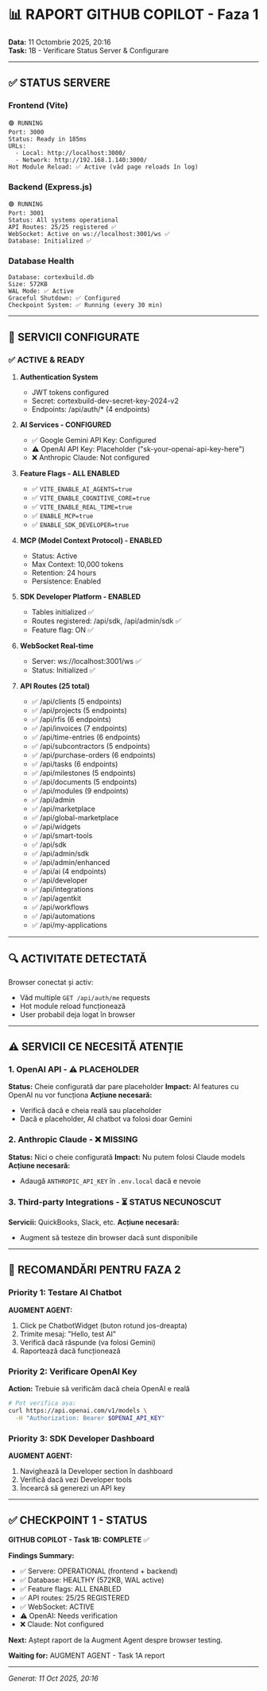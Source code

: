 # 📊 RAPORT GITHUB COPILOT - Faza 1
**Data:** 11 Octombrie 2025, 20:16  
**Task:** 1B - Verificare Status Server & Configurare

---

## ✅ STATUS SERVERE

### Frontend (Vite)
```
🟢 RUNNING
Port: 3000
Status: Ready in 185ms
URLs:
  - Local: http://localhost:3000/
  - Network: http://192.168.1.140:3000/
Hot Module Reload: ✅ Active (văd page reloads în log)
```

### Backend (Express.js)
```
🟢 RUNNING  
Port: 3001
Status: All systems operational
API Routes: 25/25 registered ✅
WebSocket: Active on ws://localhost:3001/ws ✅
Database: Initialized ✅
```

### Database Health
```
Database: cortexbuild.db
Size: 572KB
WAL Mode: ✅ Active
Graceful Shutdown: ✅ Configured
Checkpoint System: ✅ Running (every 30 min)
```

---

## 🔧 SERVICII CONFIGURATE

### ✅ ACTIVE & READY
1. **Authentication System**
   - JWT tokens configured
   - Secret: cortexbuild-dev-secret-key-2024-v2
   - Endpoints: /api/auth/* (4 endpoints)

2. **AI Services - CONFIGURED**
   - ✅ Google Gemini API Key: Configured
   - ⚠️ OpenAI API Key: Placeholder ("sk-your-openai-api-key-here")
   - ❌ Anthropic Claude: Not configured

3. **Feature Flags - ALL ENABLED**
   - ✅ `VITE_ENABLE_AI_AGENTS=true`
   - ✅ `VITE_ENABLE_COGNITIVE_CORE=true`
   - ✅ `VITE_ENABLE_REAL_TIME=true`
   - ✅ `ENABLE_MCP=true`
   - ✅ `ENABLE_SDK_DEVELOPER=true`

4. **MCP (Model Context Protocol) - ENABLED**
   - Status: Active
   - Max Context: 10,000 tokens
   - Retention: 24 hours
   - Persistence: Enabled

5. **SDK Developer Platform - ENABLED**
   - Tables initialized ✅
   - Routes registered: /api/sdk, /api/admin/sdk ✅
   - Feature flag: ON ✅

6. **WebSocket Real-time**
   - Server: ws://localhost:3001/ws ✅
   - Status: Initialized ✅

7. **API Routes (25 total)**
   - ✅ /api/clients (5 endpoints)
   - ✅ /api/projects (5 endpoints)
   - ✅ /api/rfis (6 endpoints)
   - ✅ /api/invoices (7 endpoints)
   - ✅ /api/time-entries (6 endpoints)
   - ✅ /api/subcontractors (5 endpoints)
   - ✅ /api/purchase-orders (6 endpoints)
   - ✅ /api/tasks (6 endpoints)
   - ✅ /api/milestones (5 endpoints)
   - ✅ /api/documents (5 endpoints)
   - ✅ /api/modules (9 endpoints)
   - ✅ /api/admin
   - ✅ /api/marketplace
   - ✅ /api/global-marketplace
   - ✅ /api/widgets
   - ✅ /api/smart-tools
   - ✅ /api/sdk
   - ✅ /api/admin/sdk
   - ✅ /api/admin/enhanced
   - ✅ /api/ai (4 endpoints)
   - ✅ /api/developer
   - ✅ /api/integrations
   - ✅ /api/agentkit
   - ✅ /api/workflows
   - ✅ /api/automations
   - ✅ /api/my-applications

---

## 🔍 ACTIVITATE DETECTATĂ

Browser conectat și activ:
- Văd multiple `GET /api/auth/me` requests
- Hot module reload funcționează
- User probabil deja logat în browser

---

## ⚠️ SERVICII CE NECESITĂ ATENȚIE

### 1. OpenAI API - ⚠️ PLACEHOLDER
**Status:** Cheie configurată dar pare placeholder
**Impact:** AI features cu OpenAI nu vor funcționa
**Acțiune necesară:** 
- Verifică dacă e cheia reală sau placeholder
- Dacă e placeholder, AI chatbot va folosi doar Gemini

### 2. Anthropic Claude - ❌ MISSING
**Status:** Nici o cheie configurată
**Impact:** Nu putem folosi Claude models
**Acțiune necesară:**
- Adaugă `ANTHROPIC_API_KEY` în `.env.local` dacă e nevoie

### 3. Third-party Integrations - ⏳ STATUS NECUNOSCUT
**Servicii:** QuickBooks, Slack, etc.
**Acțiune necesară:** 
- Augment să testeze din browser dacă sunt disponibile

---

## 📝 RECOMANDĂRI PENTRU FAZA 2

### Priority 1: Testare AI Chatbot
**AUGMENT AGENT:** 
1. Click pe ChatbotWidget (buton rotund jos-dreapta)
2. Trimite mesaj: "Hello, test AI"
3. Verifică dacă răspunde (va folosi Gemini)
4. Raportează dacă funcționează

### Priority 2: Verificare OpenAI Key
**Action:** Trebuie să verificăm dacă cheia OpenAI e reală
```bash
# Pot verifica așa:
curl https://api.openai.com/v1/models \
  -H "Authorization: Bearer $OPENAI_API_KEY"
```

### Priority 3: SDK Developer Dashboard
**AUGMENT AGENT:**
1. Navighează la Developer section în dashboard
2. Verifică dacă vezi Developer tools
3. Încearcă să generezi un API key

---

## ✅ CHECKPOINT 1 - STATUS

**GITHUB COPILOT - Task 1B: COMPLETE** ✅

**Findings Summary:**
- ✅ Servere: OPERATIONAL (frontend + backend)
- ✅ Database: HEALTHY (572KB, WAL active)
- ✅ Feature flags: ALL ENABLED
- ✅ API routes: 25/25 REGISTERED
- ✅ WebSocket: ACTIVE
- ⚠️ OpenAI: Needs verification
- ❌ Claude: Not configured

**Next:** Aștept raport de la Augment Agent despre browser testing.

**Waiting for:** AUGMENT AGENT - Task 1A report

---

*Generat: 11 Oct 2025, 20:16*
